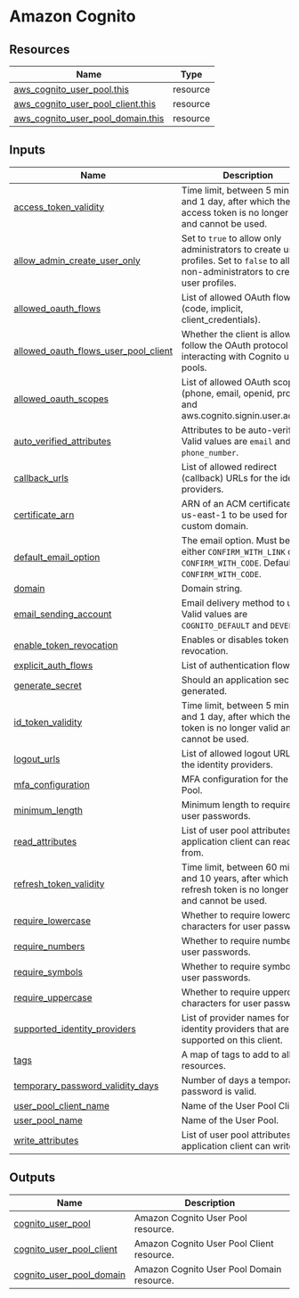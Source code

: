 # Amazon Cognito

## Resources

| Name | Type |
|------|------|
| [aws_cognito_user_pool.this](https://registry.terraform.io/providers/hashicorp/aws/latest/docs/resources/cognito_user_pool) | resource |
| [aws_cognito_user_pool_client.this](https://registry.terraform.io/providers/hashicorp/aws/latest/docs/resources/cognito_user_pool_client) | resource |
| [aws_cognito_user_pool_domain.this](https://registry.terraform.io/providers/hashicorp/aws/latest/docs/resources/cognito_user_pool_domain) | resource |

## Inputs

| Name | Description | Type | Default | Required |
|------|-------------|------|---------|:--------:|
| <a name="input_access_token_validity"></a> [access\_token\_validity](#input\_access\_token\_validity) | Time limit, between 5 minutes and 1 day, after which the access token is no longer valid and cannot be used. | `number` | `null` | no |
| <a name="input_allow_admin_create_user_only"></a> [allow\_admin\_create\_user\_only](#input\_allow\_admin\_create\_user\_only) | Set to `true` to allow only administrators to create user profiles. Set to `false` to allow non-administrators to create user profiles. | `bool` | `true` | no |
| <a name="input_allowed_oauth_flows"></a> [allowed\_oauth\_flows](#input\_allowed\_oauth\_flows) | List of allowed OAuth flows (code, implicit, client\_credentials). | `list(string)` | `[]` | no |
| <a name="input_allowed_oauth_flows_user_pool_client"></a> [allowed\_oauth\_flows\_user\_pool\_client](#input\_allowed\_oauth\_flows\_user\_pool\_client) | Whether the client is allowed to follow the OAuth protocol when interacting with Cognito user pools. | `bool` | `true` | no |
| <a name="input_allowed_oauth_scopes"></a> [allowed\_oauth\_scopes](#input\_allowed\_oauth\_scopes) | List of allowed OAuth scopes (phone, email, openid, profile, and aws.cognito.signin.user.admin). | `list(string)` | `[]` | no |
| <a name="input_auto_verified_attributes"></a> [auto\_verified\_attributes](#input\_auto\_verified\_attributes) | Attributes to be auto-verified. Valid values are `email` and `phone_number`. | `list(string)` | `[]` | no |
| <a name="input_callback_urls"></a> [callback\_urls](#input\_callback\_urls) | List of allowed redirect (callback) URLs for the identity providers. | `list(string)` | `[]` | no |
| <a name="input_certificate_arn"></a> [certificate\_arn](#input\_certificate\_arn) | ARN of an ACM certificate in us-east-1 to be used for the custom domain. | `string` | `null` | no |
| <a name="input_default_email_option"></a> [default\_email\_option](#input\_default\_email\_option) | The email option. Must be either `CONFIRM_WITH_LINK` or `CONFIRM_WITH_CODE`. Defaults to `CONFIRM_WITH_CODE`. | `string` | `"CONFIRM_WITH_CODE"` | no |
| <a name="input_domain"></a> [domain](#input\_domain) | Domain string. | `string` | n/a | yes |
| <a name="input_email_sending_account"></a> [email\_sending\_account](#input\_email\_sending\_account) | Email delivery method to use. Valid values are `COGNITO_DEFAULT` and `DEVELOPER`. | `string` | `"COGNITO_DEFAULT"` | no |
| <a name="input_enable_token_revocation"></a> [enable\_token\_revocation](#input\_enable\_token\_revocation) | Enables or disables token revocation. | `bool` | `true` | no |
| <a name="input_explicit_auth_flows"></a> [explicit\_auth\_flows](#input\_explicit\_auth\_flows) | List of authentication flows. | `list(string)` | `[]` | no |
| <a name="input_generate_secret"></a> [generate\_secret](#input\_generate\_secret) | Should an application secret be generated. | `bool` | `false` | no |
| <a name="input_id_token_validity"></a> [id\_token\_validity](#input\_id\_token\_validity) | Time limit, between 5 minutes and 1 day, after which the ID token is no longer valid and cannot be used. | `number` | `null` | no |
| <a name="input_logout_urls"></a> [logout\_urls](#input\_logout\_urls) | List of allowed logout URLs for the identity providers. | `list(string)` | `[]` | no |
| <a name="input_mfa_configuration"></a> [mfa\_configuration](#input\_mfa\_configuration) | MFA configuration for the User Pool. | `string` | `"OFF"` | no |
| <a name="input_minimum_length"></a> [minimum\_length](#input\_minimum\_length) | Minimum length to require for user passwords. | `number` | `16` | no |
| <a name="input_read_attributes"></a> [read\_attributes](#input\_read\_attributes) | List of user pool attributes the application client can read from. | `list(string)` | `[]` | no |
| <a name="input_refresh_token_validity"></a> [refresh\_token\_validity](#input\_refresh\_token\_validity) | Time limit, between 60 minutes and 10 years, after which the refresh token is no longer valid and cannot be used. | `number` | `null` | no |
| <a name="input_require_lowercase"></a> [require\_lowercase](#input\_require\_lowercase) | Whether to require lowercase characters for user passwords. | `bool` | `true` | no |
| <a name="input_require_numbers"></a> [require\_numbers](#input\_require\_numbers) | Whether to require numbers for user passwords. | `bool` | `true` | no |
| <a name="input_require_symbols"></a> [require\_symbols](#input\_require\_symbols) | Whether to require symbols for user passwords. | `bool` | `true` | no |
| <a name="input_require_uppercase"></a> [require\_uppercase](#input\_require\_uppercase) | Whether to require uppercase characters for user passwords. | `bool` | `true` | no |
| <a name="input_supported_identity_providers"></a> [supported\_identity\_providers](#input\_supported\_identity\_providers) | List of provider names for the identity providers that are supported on this client. | `list(string)` | `[]` | no |
| <a name="input_tags"></a> [tags](#input\_tags) | A map of tags to add to all resources. | `map(string)` | `{}` | no |
| <a name="input_temporary_password_validity_days"></a> [temporary\_password\_validity\_days](#input\_temporary\_password\_validity\_days) | Number of days a temporary password is valid. | `number` | `1` | no |
| <a name="input_user_pool_client_name"></a> [user\_pool\_client\_name](#input\_user\_pool\_client\_name) | Name of the User Pool Client. | `string` | n/a | yes |
| <a name="input_user_pool_name"></a> [user\_pool\_name](#input\_user\_pool\_name) | Name of the User Pool. | `string` | n/a | yes |
| <a name="input_write_attributes"></a> [write\_attributes](#input\_write\_attributes) | List of user pool attributes the application client can write to. | `list(string)` | `[]` | no |

## Outputs

| Name | Description |
|------|-------------|
| <a name="output_cognito_user_pool"></a> [cognito\_user\_pool](#output\_cognito\_user\_pool) | Amazon Cognito User Pool resource. |
| <a name="output_cognito_user_pool_client"></a> [cognito\_user\_pool\_client](#output\_cognito\_user\_pool\_client) | Amazon Cognito User Pool Client resource. |
| <a name="output_cognito_user_pool_domain"></a> [cognito\_user\_pool\_domain](#output\_cognito\_user\_pool\_domain) | Amazon Cognito User Pool Domain resource. |
